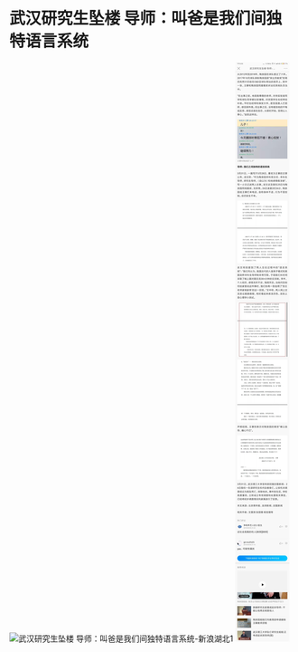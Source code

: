 # 武汉研究生坠楼 导师：叫爸是我们间独特语言系统

![武汉研究生坠楼 导师：叫爸是我们间独特语言系统-新浪湖北1](img/报道-新浪湖北1-1.jpg)
![武汉研究生坠楼 导师：叫爸是我们间独特语言系统-新浪湖北2](img/报道-新浪湖北1-2.jpg)
